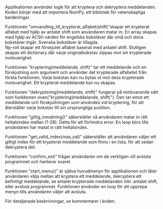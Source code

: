 


Applikationen använder logik för att kryptera och dekryptera meddelanden. 
Koden börjar med att importera NumPy, ett bibliotek för vetenskapliga beräkningar. 

Funktionen "omvandling_till_krypterat_alfabet(shift)"skapar ett krypterat alfabet med hjälp av antalet shift som användaren matar in.
En array skapas med hjälp av ACSII-värden för engelska bokstäver där små och stora bokstäver ingår. Svenska bokstäver är tillagda.   
Np-roll skapar ett förskjutet alfabet baserat med antalet shift.
Slutligen skapas ett dictionary där varje originalbokstav zippas mot sin krypterade motsvarighet.

Funktionen "kryptering(meddelande, shift)" tar ett meddelande och en förskjutning som argument och använder det krypterade alfabetet från första funktionen.
Varje bokstav kan nu bytas ut mot dess krypterade motsvarighet. Ett krypterat meddelande kan nu skapas.


Funktionen "dekryptering(meddelande, shift)" fungerar på motsvarande sätt som funktionen ovan("kryptering(meddelande, shift)").
Den tar emot ett meddelande och förskjuitningen som användes vid kryptering, för att återställer varje bokstav till sin ursprungliga position.

Funktionen "giltig_inmatning()" säkerställer så användaren matar in rätt heltalsindex mellan (1-28). Detta för att förhindra error.
En loop körs tills användaren har matat in rätt heltalsindex. 

Funktionen "get_valid_index(max_val)" säkerställer att användaren väljer ett giltigt index för ett krypterat meddelande som finns i en lista, för att sedan dekryptera det.

Funktionen "confirm_exit" frågar användaren om de verkligen vill avsluta programmet och hanterar svaret.


Funktionen "start_menu()" är själva huvudmenyn för applikationen och låter användaren välja mellan att kryptera ett meddelande, dekryptera ett befintligt meddelande, se antalet krypterade meddelanden inkl. antalet shift, eller avsluta programmet. 
Funktionen använder en loop för att upprepa menyn tills användaren väljer att avsluta.

För detaljerade beskrivningar, se kommentarer i koden. 

